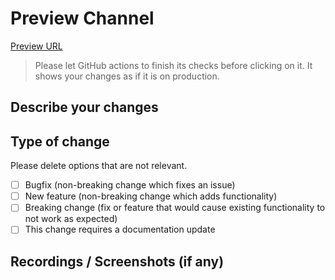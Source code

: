 # Preview Channel

[Preview URL](https://foodpanda-capstone-nicholas5538.vercel.app/ 'Preview deployment URL')

> Please let GitHub actions to finish its checks before clicking on it. It shows your changes as if it is on production.

## Describe your changes

## Type of change

Please delete options that are not relevant.

- [ ] Bugfix (non-breaking change which fixes an issue)
- [ ] New feature (non-breaking change which adds functionality)
- [ ] Breaking change (fix or feature that would cause existing functionality to not work as expected)
- [ ] This change requires a documentation update

## Recordings / Screenshots (if any)

